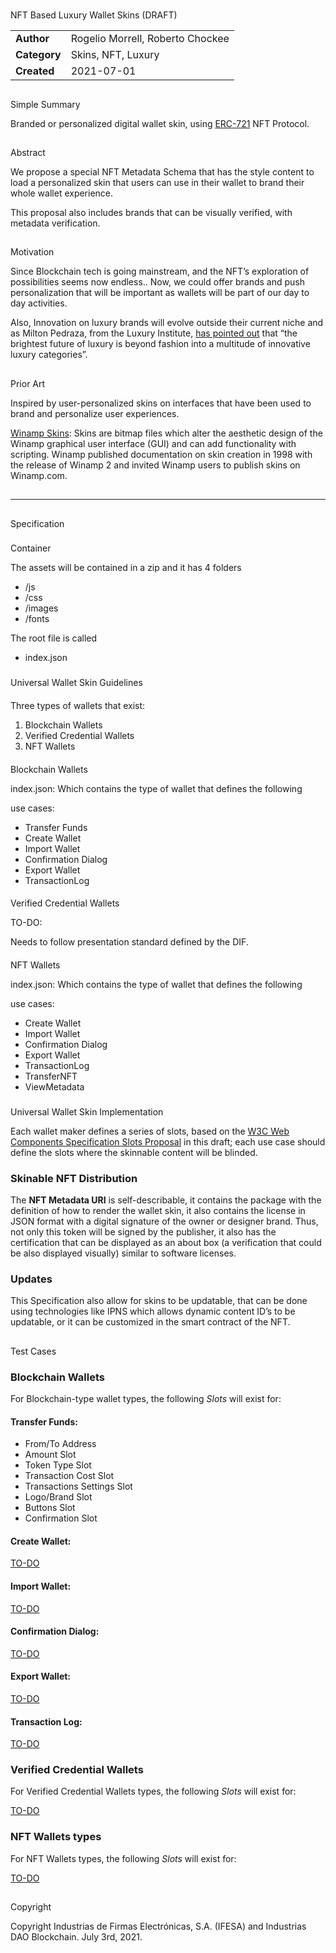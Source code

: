 <!-- Output copied to clipboard! -->

<!-----
NEW: Check the "Suppress top comment" option to remove this info from the output.

Conversion time: 0.726 seconds.


Using this Markdown file:

1. Paste this output into your source file.
2. See the notes and action items below regarding this conversion run.
3. Check the rendered output (headings, lists, code blocks, tables) for proper
   formatting and use a linkchecker before you publish this page.

Conversion notes:

* Docs to Markdown version 1.0β30
* Sat Jul 03 2021 05:41:43 GMT-0700 (PDT)
* Source doc: Luxury Wallet
* Tables are currently converted to HTML tables.
----->



# 
NFT Based Luxury Wallet Skins (DRAFT)


<table>
  <tr>
   <td><strong>Author</strong>
   </td>
   <td>Rogelio Morrell, Roberto Chockee
   </td>
  </tr>
  <tr>
   <td><strong>Category</strong>
   </td>
   <td>Skins, NFT, Luxury
   </td>
  </tr>
  <tr>
   <td><strong>Created</strong>
   </td>
   <td>2021-07-01
   </td>
  </tr>
</table>



## 
 Simple Summary

Branded or personalized digital wallet skin, using [ERC-721](https://eips.ethereum.org/EIPS/eip-721) NFT Protocol.


## 
 Abstract

We propose a special NFT Metadata Schema that has the style content to load a personalized skin that users can use in their wallet to brand their whole wallet experience.

This proposal also includes brands that can be visually verified, with metadata verification.


## 
 Motivation

Since Blockchain tech is going mainstream, and the NFT’s exploration of possibilities seems now endless..  Now, we could offer brands and push personalization that will be important as wallets will be part of our day to day activities. 

Also, Innovation on luxury brands will evolve outside their current niche and as Milton Pedraza, from the Luxury Institute, [has pointed out](https://www.linkedin.com/posts/milton-pedraza-1141272_shopping-for-high-end-brands-is-harder-than-activity-6816697734565793792-IGqX/) that “the brightest future of luxury is beyond fashion into a multitude of innovative luxury categories”.


## 
 Prior Art

Inspired by user-personalized skins on interfaces that have been used to brand and personalize user experiences.

[Winamp Skins](https://en.wikipedia.org/wiki/Winamp): Skins are bitmap files which alter the aesthetic design of the Winamp graphical user interface (GUI) and can add functionality with scripting. Winamp published documentation on skin creation in 1998 with the release of Winamp 2 and invited Winamp users to publish skins on Winamp.com. 


## 


---



## 
Specification


### 
 Container

The assets will be contained in a zip and it has 4 folders



* /js 
* /css
* /images
* /fonts

The root file is called



* index.json

### 
Universal Wallet Skin Guidelines


#### 
Three types of wallets that exist:

1. Blockchain Wallets
2. Verified Credential Wallets
3. NFT Wallets

#### 
 Blockchain Wallets


index.json: Which contains the type of wallet that defines the following

use cases:



* Transfer Funds
* Create Wallet
* Import Wallet
* Confirmation Dialog
* Export Wallet
* TransactionLog

#### 
 Verified Credential Wallets


TO-DO:

Needs to follow  presentation standard defined by the DIF.


#### 
 NFT Wallets

index.json: Which contains the type of wallet that defines the following

use cases:



* Create Wallet
* Import Wallet
* Confirmation Dialog
* Export Wallet
* TransactionLog
* TransferNFT
* ViewMetadata

### 
 Universal Wallet Skin Implementation


Each wallet maker defines a series of slots, based on the [W3C Web Components Specification Slots Proposal](https://github.com/WICG/webcomponents/blob/gh-pages/proposals/Slots-Proposal.md) in this draft; each use case should define the slots where the skinnable content will be blinded.


### Skinable NFT Distribution

The **NFT Metadata URI** is self-describable, it contains the package with the definition of how to render the wallet skin, it also contains the license in JSON format with a digital signature of the owner or designer brand. Thus, not only this token will be signed by the publisher, it also has the certification that can be displayed as an about box (a verification that could be also displayed visually) similar to software licenses.


### Updates

This Specification also allow for skins to be updatable,  that can be done using technologies like IPNS which allows dynamic content ID’s to be updatable, or it can be customized in the smart contract of the NFT.


## 
 Test Cases


### Blockchain Wallets

For Blockchain-type wallet types, the following _Slots_ will exist for:


#### Transfer Funds:



* From/To Address
* Amount Slot
* Token Type Slot
* Transaction Cost Slot
* Transactions Settings Slot
* Logo/Brand Slot
* Buttons Slot
* Confirmation Slot


#### Create Wallet:

<span style="text-decoration:underline;">TO-DO</span>


#### Import Wallet:

<span style="text-decoration:underline;">TO-DO</span>


#### Confirmation Dialog:

<span style="text-decoration:underline;">TO-DO</span>


#### Export Wallet:

<span style="text-decoration:underline;">TO-DO</span>


#### Transaction Log:

<span style="text-decoration:underline;">TO-DO</span>


### Verified Credential Wallets

For Verified Credential Wallets types, the following _Slots_ will exist for:

<span style="text-decoration:underline;">TO-DO</span>


### NFT Wallets types

For NFT Wallets types, the following _Slots_ will exist for:

<span style="text-decoration:underline;">TO-DO</span>

 


## 
 Copyright

Copyright Industrias de Firmas Electrónicas, S.A. (IFESA) and Industrias DAO Blockchain. July 3rd, 2021.
